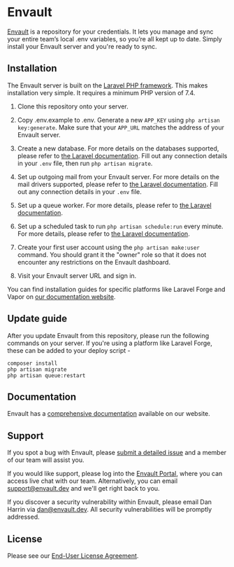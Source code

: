 # Envault

[Envault](https://envault.dev) is a repository for your credentials. It lets you manage and sync your entire team’s local .env variables, so you’re all kept up to date. Simply install your Envault server and you're ready to sync.

## Installation

The Envault server is built on the [Laravel PHP framework](https://laravel.com). This makes installation very simple. It requires a minimum PHP version of 7.4.

1) Clone this repository onto your server.

2) Copy .env.example to .env. Generate a new `APP_KEY` using `php artisan key:generate`. Make sure that your `APP_URL` matches the address of your Envault server.

3) Create a new database. For more details on the databases supported, please refer to [the Laravel documentation](https://laravel.com/docs/7.x/database#introduction). Fill out any connection details in your `.env` file, then run `php artisan migrate`.

4) Set up outgoing mail from your Envault server. For more details on the mail drivers supported, please refer to [the Laravel documentation](https://laravel.com/docs/7.x/mail#introduction). Fill out any connection details in your `.env` file.

5) Set up a queue worker. For more details, please refer to [the Laravel documentation](https://laravel.com/docs/7.x/queues#introduction).

6) Set up a scheduled task to run `php artisan schedule:run` every minute. For more details, please refer to [the Laravel documentation](https://laravel.com/docs/7.x/scheduling#introduction).

7) Create your first user account using the `php artisan make:user` command. You should grant it the "owner" role so that it does not encounter any restrictions on the Envault dashboard.

8) Visit your Envault server URL and sign in.

You can find installation guides for specific platforms like Laravel Forge and Vapor on [our documentation website](https://docs.envault.dev/collection/12-setting-up-envault).

## Update guide

After you update Envault from this repository, please run the following commands on your server. If you're using a platform like Laravel Forge, these can be added to your deploy script -

```
composer install
php artisan migrate
php artisan queue:restart
```

## Documentation

Envault has a [comprehensive documentation](https://docs.envault.dev) available on our website.

## Support

If you spot a bug with Envault, please [submit a detailed issue](https://github.com/envault/envault/issues) and a member of our team will assist you.

If you would like support, please log into the [Envault Portal](https://portal.envault.dev), where you can access live chat with our team. Alternatively, you can email [support@envault.dev](mailto:support@envault.dev) and we'll get right back to you.

If you discover a security vulnerability within Envault, please email Dan Harrin via [dan@envault.dev](mailto:dan@envault.dev). All security vulnerabilities will be promptly addressed.

## License

Please see our [End-User License Agreement](https://github.com/envault/envault/blob/master/LICENSE.md).
